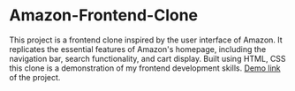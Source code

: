 # Amazon-Frontend-Clone
This project is a frontend clone inspired by the user interface of Amazon. It replicates the essential features of Amazon's homepage, including the navigation bar, search functionality, and cart display. Built using HTML, CSS this clone is a demonstration of my frontend development skills.
<a href="http://127.0.0.1:5500/index.html">Demo link</a> of the project.
